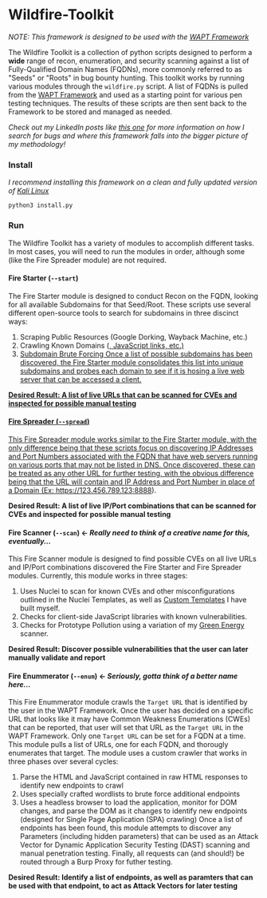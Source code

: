# Wildfire-Toolkit

_NOTE: This framework is designed to be used with the [WAPT Framework](https://github.com/R-s0n/WAPT_Framework)_

The Wildfire Toolkit is a collection of python scripts designed to perform a **wide** range of recon, enumeration, and security scanning against a list of Fully-Qualified Domain Names (FQDNs), more commonly referred to as "Seeds" or "Roots" in bug bounty hunting.  This toolkit works by running various modules through the `wildfire.py` script.  A list of FQDNs is pulled from the [WAPT Framework](https://github.com/R-s0n/WAPT_Framework) and used as a starting point for various pen testing techniques.  The results of these scripts are then sent back to the Framework to be stored and managed as needed.

*Check out my LinkedIn posts like [this one](https://www.linkedin.com/feed/update/urn:li:activity:6849314055283466240/) for more information on how I search for bugs and where this framework falls into the bigger picture of my methodology!*

### Install

*I recommend installing this framework on a clean and fully updated version of [Kali Linux](https://www.kali.org/get-kali/)*

`python3 install.py`

### Run

The Wildfire Toolkit has a variety of modules to accomplish different tasks.  In most cases, you will need to run the modules in order, although some (like the Fire Spreader module) are not required.

#### Fire Starter (`--start`)

The Fire Starter module is designed to conduct Recon on the FQDN, looking for all available Subdomains for that Seed/Root.  These scripts use several different open-source tools to search for subdomains in three discinct ways:
1. Scraping Public Resources (Google Dorking, Wayback Machine, etc.)
2. Crawling Known Domains (<a href>, JavaScript links, etc.)
3. Subdomain Brute Forcing
Once a list of possible subdomains has been discovered, the Fire Starter module consolidates this list into unique subdomains and probes each domain to see if it is hosing a live web server that can be accessed a client.

**Desired Result: A list of live URLs that can be scanned for CVEs and inspected for possible manual testing**

#### Fire Spreader (`--spread`)

This Fire Spreader module works similar to the Fire Starter module, with the only difference being that these scripts focus on discovering IP Addresses and Port Numbers associated with the FQDN that have web servers running on various ports that may not be listed in DNS.  Once discovered, these can be treated as any other URL for further testing, with the obvious difference being that the URL will contain and IP Address and Port Number in place of a Domain (Ex: https://123.456.789.123:8888).

**Desired Result: A list of live IP/Port combinations that can be scanned for CVEs and inspected for possible manual testing**

#### Fire Scanner (`--scan`) <- *Really need to think of a creative name for this, eventually...*

This Fire Scanner module is designed to find possible CVEs on all live URLs and IP/Port combinations discovered the Fire Starter and Fire Spreader modules.  Currently, this module works in three stages:
1. Uses Nuclei to scan for known CVEs and other misconfigurations outlined in the Nuclei Templates, as well as [Custom Templates](https://github.com/R-s0n/Custom_Vuln_Scan_Templates) I have built myself.
2. Checks for client-side JavaScript libraries with known vulnerabilities.
3. Checks for Prototype Pollution using a variation of my [Green Energy](https://github.com/R-s0n/Green-Energy) scanner.

**Desired Result: Discover possible vulnerabilities that the user can later manually validate and report**

#### Fire Enummerator (`--enum`) <- *Seriously, gotta think of a better name here...*

This Fire Enummerator module crawls the `Target URL` that is identified by the user in the WAPT Framework.  Once the user has decided on a specific URL that looks like it may have Common Weakness Enumerations (CWEs) that can be reported, that user will set that URL as the `Target URL` in the WAPT Framework.  Only one `Target URL` can be set for a FQDN at a time.  This module pulls a list of URLs, one for each FQDN, and thorougly enumerates that target.  The module uses a custom crawler that works in three phases over several cycles:
1. Parse the HTML and JavaScript contained in raw HTML responses to identify new endpoints to crawl
2. Uses specially crafted wordlists to brute force additional endpoints
3. Uses a headless browser to load the application, monitor for DOM changes, and parse the DOM as it changes to identify new endpoints (designed for Single Page Application (SPA) crawling)
Once a list of endpoints has been found, this module attempts to discover any Parameters (including hidden parameters) that can be used as an  Attack Vector for Dynamic Application Security Testing (DAST) scanning and manual penetration testing.  Finally, all requests can (and should!) be routed through a Burp Proxy for futher testing.

**Desired Result: Identify a list of endpoints, as well as paramters that can be used with that endpoint, to act as Attack Vectors for later testing**
